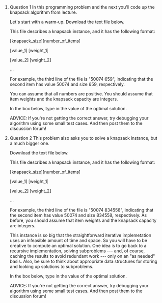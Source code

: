 1. Question 1
    In this programming problem and the next you'll code up the knapsack algorithm from lecture.

    Let's start with a warm-up.  Download the text file below.

    This file describes a knapsack instance, and it has the following format:

    [knapsack_size][number_of_items]

    [value_1] [weight_1]

    [value_2] [weight_2]

    ...

    For example, the third line of the file is "50074 659", indicating that the second item has value 50074 and size 659, respectively.

    You can assume that all numbers are positive.  You should assume that item weights and the knapsack capacity are integers.

    In the box below, type in the value of the optimal solution.

    ADVICE: If you're not getting the correct answer, try debugging your algorithm using some small test cases. And then post them to the discussion forum!

2. Question 2
    This problem also asks you to solve a knapsack instance, but a much bigger one.

    Download the text file below.

    This file describes a knapsack instance, and it has the following format:

    [knapsack_size][number_of_items]

    [value_1] [weight_1]

    [value_2] [weight_2]

    ...

    For example, the third line of the file is "50074 834558", indicating that the second item has value 50074 and size 834558, respectively.  As before, you should assume that item weights and the knapsack capacity are integers.

    This instance is so big that the straightforward iterative implemetation uses an infeasible amount of time and space.  So you will have to be creative to compute an optimal solution.  One idea is to go back to a recursive implementation, solving subproblems --- and, of course, caching the results to avoid redundant work --- only on an "as needed" basis.  Also, be sure to think about appropriate data structures for storing and looking up solutions to subproblems.

    In the box below, type in the value of the optimal solution.

    ADVICE: If you're not getting the correct answer, try debugging your algorithm using some small test cases. And then post them to the discussion forum!
